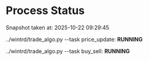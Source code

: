 # Process Status

Snapshot taken at: 2025-10-22 09:29:45

../wintrd/trade_algo.py --task price_update: **RUNNING**

../wintrd/trade_algo.py --task buy_sell: **RUNNING**

